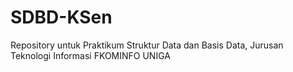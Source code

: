# SDBD-KSen
Repository untuk Praktikum Struktur Data dan Basis Data, Jurusan Teknologi Informasi FKOMINFO UNIGA
